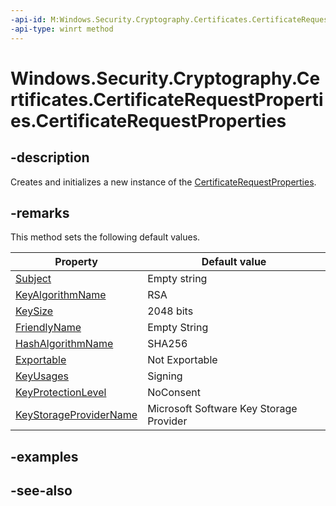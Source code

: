 ```yaml
---
-api-id: M:Windows.Security.Cryptography.Certificates.CertificateRequestProperties.#ctor
-api-type: winrt method
---
```


<!-- Method syntax
public CertificateRequestProperties()
-->

# Windows.Security.Cryptography.Certificates.CertificateRequestProperties.CertificateRequestProperties

## -description
Creates and initializes a new instance of the [CertificateRequestProperties](certificaterequestproperties.md).

## -remarks
This method sets the following default values.

| Property | Default value |
|---|---|
| [Subject](certificaterequestproperties_subject.md) | Empty string |
| [KeyAlgorithmName](certificaterequestproperties_keyalgorithmname.md) | RSA |
| [KeySize](certificaterequestproperties_keysize.md) | 2048 bits |
| [FriendlyName](certificaterequestproperties_friendlyname.md) | Empty String |
| [HashAlgorithmName](certificaterequestproperties_hashalgorithmname.md) | SHA256 |
| [Exportable](certificaterequestproperties_exportable.md) | Not Exportable |
| [KeyUsages](certificaterequestproperties_keyusages.md) | Signing |
| [KeyProtectionLevel](certificaterequestproperties_keyprotectionlevel.md) | NoConsent |
| [KeyStorageProviderName](certificaterequestproperties_keystorageprovidername.md) | Microsoft Software Key Storage Provider |

## -examples

## -see-also
